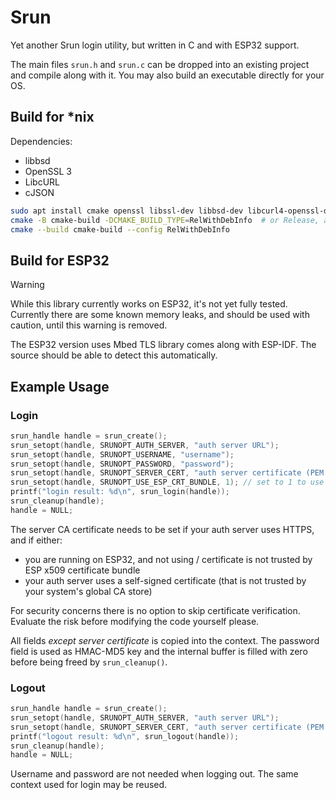 # Srun

Yet another Srun login utility, but written in C and with ESP32 support.

The main files `srun.h` and `srun.c` can be dropped into an existing project and compile along with it. You may also build an executable directly for your OS.

## Build for \*nix

Dependencies:
- libbsd
- OpenSSL 3
- LibcURL
- cJSON

```sh
sudo apt install cmake openssl libssl-dev libbsd-dev libcurl4-openssl-dev libcjson-dev
cmake -B cmake-build -DCMAKE_BUILD_TYPE=RelWithDebInfo  # or Release, at your choice
cmake --build cmake-build --config RelWithDebInfo
```

## Build for ESP32

> [!WARNING]
> While this library currently works on ESP32, it's not yet fully tested. Currently there are some known memory leaks, and should be used with caution, until this warning is removed.

The ESP32 version uses Mbed TLS library comes along with ESP-IDF. The source should be able to detect this automatically.

## Example Usage

### Login

```c
srun_handle handle = srun_create();
srun_setopt(handle, SRUNOPT_AUTH_SERVER, "auth server URL");
srun_setopt(handle, SRUNOPT_USERNAME, "username");
srun_setopt(handle, SRUNOPT_PASSWORD, "password");
srun_setopt(handle, SRUNOPT_SERVER_CERT, "auth server certificate (PEM format)"); // explained below
srun_setopt(handle, SRUNOPT_USE_ESP_CRT_BUNDLE, 1); // set to 1 to use ESP x509 certificate bundle
printf("login result: %d\n", srun_login(handle));
srun_cleanup(handle);
handle = NULL;
```

The server CA certificate needs to be set if your auth server uses HTTPS, and if either:

- you are running on ESP32, and not using / certificate is not trusted by ESP x509 certificate bundle
- your auth server uses a self-signed certificate (that is not trusted by your system's global CA store)

For security concerns there is no option to skip certificate verification. Evaluate the risk before modifying the code yourself please.

All fields *except server certificate* is copied into the context. The password field is used as HMAC-MD5 key and the internal buffer is filled with zero before being freed by `srun_cleanup()`.

### Logout

```c
srun_handle handle = srun_create();
srun_setopt(handle, SRUNOPT_AUTH_SERVER, "auth server URL");
srun_setopt(handle, SRUNOPT_SERVER_CERT, "auth server certificate (PEM format)");
printf("logout result: %d\n", srun_logout(handle));
srun_cleanup(handle);
handle = NULL;
```

Username and password are not needed when logging out. The same context used for login may be reused.
